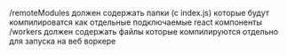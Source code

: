 /remoteModules должен содержать папки (с index.js) которые будут компилироватся как отдельные подключаемые react компоненты
/workers должен содержать файлы которые компилируются отдельно для запуска на веб воркере
